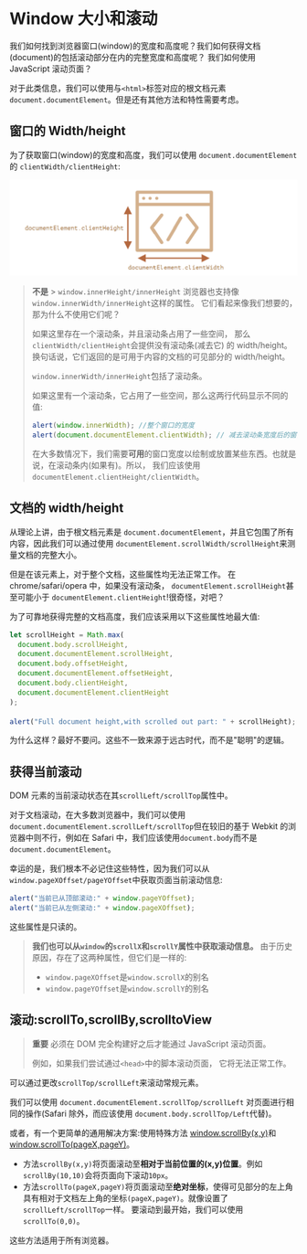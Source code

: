 # Window 大小和滚动

我们如何找到浏览器窗口(window)的宽度和高度呢？我们如何获得文档(document)的包括滚动部分在内的完整宽度和高度呢？
我们如何使用 JavaScript 滚动页面？

对于此类信息，我们可以使用与`<html>`标签对应的根文档元素`document.documentElement`。但是还有其他方法和特性需要考虑。

## 窗口的 Width/height

为了获取窗口(window)的宽度和高度，我们可以使用
`document.documentElement`的
`clientWidth/clientHeight`:

![pic](../assert/imgs/window大小和滚动1.png)

> **不是** > `window.innerHeight/innerHeight`
> 浏览器也支持像
> `window.innerWidth/innerHeight`这样的属性。
> 它们看起来像我们想要的，那为什么不使用它们呢？
>
> 如果这里存在一个滚动条，并且滚动条占用了一些空间，
> 那么`clientWidth/clientHeight`会提供没有滚动条(减去它)
> 的 width/height。换句话说，它们返回的是可用于内容的文档的可见部分的 width/height。
>
> `window.innerWidth/innerHeight`包括了滚动条。
>
> 如果这里有一个滚动条，它占用了一些空间，那么这两行代码显示不同的值:
>
> ```js
> alert(window.innerWidth); //整个窗口的宽度
> alert(document.documentElement.clientWidth); // 减去滚动条宽度后的窗口宽度
> ```
>
> 在大多数情况下，我们需要**可用**的窗口宽度以绘制或放置某些东西。也就是说，在滚动条内(如果有)。所以，
> 我们应该使用
> `documentElement.clientHeight/clientWidth`。

## 文档的 width/height

从理论上讲，由于根文档元素是
`document.documentElement`，并且它包围了所有内容，因此我们可以通过使用
`documentElement.scrollWidth/scrollHeight`来测量文档的完整大小。

但是在该元素上，对于整个文档，这些属性均无法正常工作。
在 chrome/safari/opera 中，如果没有滚动条，
`documentElement.scrollHeight`甚至可能小于
`documentElement.clientHeight`!很奇怪，对吧？

为了可靠地获得完整的文档高度，我们应该采用以下这些属性地最大值:

```js
let scrollHeight = Math.max(
  document.body.scrollHeight,
  document.documentElement.scrollHeight,
  document.body.offsetHeight,
  document.documentElement.offsetHeight,
  document.body.clientHeight,
  document.documentElement.clientHeight
);

alert("Full document height,with scrolled out part: " + scrollHeight);
```

为什么这样？最好不要问。这些不一致来源于远古时代，而不是"聪明"的逻辑。

## 获得当前滚动

DOM 元素的当前滚动状态在其`scrollLeft/scrollTop`属性中。

对于文档滚动，在大多数浏览器中，我们可以使用
`document.documentElement.scrollLeft/scrollTop`但在较旧的基于 Webkit 的浏览器中则不行，例如在 Safari 中，我们应该使用`document.body`而不是`document.documentElement`。

幸运的是，我们根本不必记住这些特性，因为我们可以从
`window.pageXOffset/pageYOffset`中获取页面当前滚动信息:

```js
alert("当前已从顶部滚动:" + window.pageYOffset);
alert("当前已从左侧滚动:" + window.pageXOffset);
```

这些属性是只读的。

> **我们也可以从`window`的`scrollX`和`scrollY`属性中获取滚动信息。**
> 由于历史原因，存在了这两种属性，但它们是一样的:
>
> - `window.pageXOffset`是`window.scrollX`的别名
> - `window.pageYOffset`是`window.scrollY`的别名

## 滚动:scrollTo,scrollBy,scrolltoView

> **重要**
> 必须在 DOM 完全构建好之后才能通过 JavaScript 滚动页面。
>
> 例如，如果我们尝试通过`<head>`中的脚本滚动页面，
> 它将无法正常工作。

可以通过更改`scrollTop/scrollLeft`来滚动常规元素。

我们可以使用
`document.documentElement.scrollTop/scrollLeft`
对页面进行相同的操作(Safari 除外，而应该使用
`document.body.scrollTop/Left`代替)。

或者，有一个更简单的通用解决方案:使用特殊方法
[window.scrollBy(x,y)](https://developer.mozilla.org/zh/docs/Web/API/Window/scrollBy)和[window.scrollTo(pageX,pageY)](https://developer.mozilla.org/zh/docs/Web/API/Window/scrollTo)。

- 方法`scrollBy(x,y)`将页面滚动至**相对于当前位置的(x,y)位置**。例如`scrollBy(10,10)`会将页面向下滚动`10px`。
- 方法`scrollTo(pageX,pageY)`将页面滚动至**绝对坐标**，使得可见部分的左上角具有相对于文档左上角的坐标`(pageX,pageY)`。就像设置了`scrollLeft/scrollTop`一样。
  要滚动到最开始，我们可以使用`scrollTo(0,0)`。

这些方法适用于所有浏览器。
